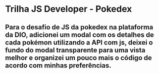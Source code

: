 # Trilha JS Developer - Pokedex
## Para o desafio de JS da pokedex na plataforma da DIO, adicionei um modal com os detalhes de cada pokémon utilizando a API com js, deixei o fundo do modal transparente para uma vista melhor e organizei um pouco mais o código de acordo com minhas preferências.